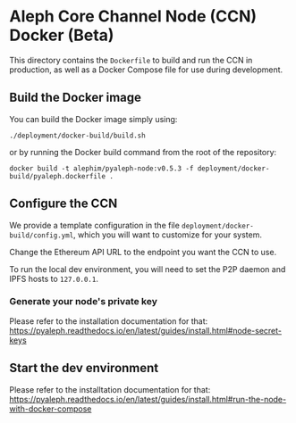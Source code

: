 # Aleph Core Channel Node (CCN) Docker (Beta)

This directory contains the `Dockerfile` to build and run the CCN in production,
as well as a Docker Compose file for use during development.

## Build the Docker image

You can build the Docker image simply using:
```shell script
./deployment/docker-build/build.sh
```

or by running the Docker build command from the root of the repository:
```shell script
docker build -t alephim/pyaleph-node:v0.5.3 -f deployment/docker-build/pyaleph.dockerfile .
```

## Configure the CCN

We provide a template configuration in the file `deployment/docker-build/config.yml`,
which you will want to customize for your system.

Change the Ethereum API URL to the endpoint you want the CCN to use.

To run the local dev environment, you will need to set the P2P daemon and IPFS hosts to `127.0.0.1`.

### Generate your node's private key

Please refer to the installation documentation for that:
https://pyaleph.readthedocs.io/en/latest/guides/install.html#node-secret-keys

## Start the dev environment

Please refer to the installtation documentation for that:
https://pyaleph.readthedocs.io/en/latest/guides/install.html#run-the-node-with-docker-compose
